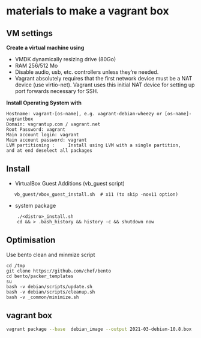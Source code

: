 # materials to make a vagrant box

## VM settings

__Create a virtual machine using__

* VMDK dynamically resizing drive (80Go)
* RAM 256/512 Mo
* Disable audio, usb, etc. controllers unless they’re needed.
* Vagrant absolutely requires that the first network device must be a NAT device (use virtio-net).
   Vagrant uses this initial NAT device for setting up port forwards necessary for SSH.


__Install Operating System with__

    Hostname: vagrant-[os-name], e.g. vagrant-debian-wheezy or [os-name]-vagrantbox
    Domain: vagrantup.com / vagrant.net
    Root Password: vagrant
    Main account login: vagrant
    Main account password: vagrant
    LVM partitioning :     Install using LVM with a single partition,
    and at end deselect all packages

## Install

* VirtualBox Guest Additions (vb_guest script)

```
   vb_guest/vbox_guest_install.sh  # x11 (to skip -nox11 option)
```


* system package

```
    ./<distro>_install.sh
    cd && > .bash_history && history -c && shutdown now
```


## Optimisation

Use bento clean and minmize script
```
cd /tmp
git clone https://github.com/chef/bento
cd bento/packer_templates
su
bash -v debian/scripts/update.sh
bash -v debian/scripts/cleanup.sh
bash -v _common/minimize.sh
```

## vagrant box

```bash
vagrant package --base  debian_image --output 2021-03-debian-10.8.box

```

